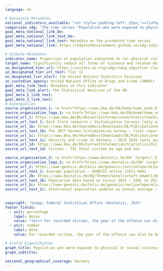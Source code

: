 ```yaml
---
language: en    

# Nationale Metadaten    
national_indicators_available: "<ul style='padding-left: 25px;'><li>Population who were exposed to physical violence</li> <li> Population who were victims of criminal offences</li> <li> Victims of criminal offences</li> <li> Population who were exposed to sexual violence</li></ul>"    
comparison_sdg: 'The time series "Population who were exposed to physical violence" and "Population who were exposed to sexual violence" are compliant with the global metadata. The time series "Population who were victims of criminal offences" and "Victims of criminal offences" provide additional information.'    
goal_meta_national_link_De: 
goal_meta_national_link_text_De: 
goal_meta_national_link_text: Metadata on the presented time series
goal_meta_national_link: https://SdgTestEnvironment.github.io/sdg-indicators/public/Meta/16.1.3.pdf    

# Globale Metadaten    
indicator_name: Proportion of population subjected to (a) physical violence; (b) psychological violence; and (c) sexual violence in the previous 12 months    
target_name: Significantly reduce all forms of violence and related death rates everywhere    
un_designated_tier_url: https://unstats.un.org/sdgs/iaeg-sdgs/tier-classification/    
un_designated_tier_url_text: Tier II    
un_desgnated_tier_alert: the United Nations Statistics Division    
un_custodian_agency: United Nations Office on Drugs and Crime (UNODC)    
goal_meta_link_text: Metadata on this indicator    
goal_meta_link_alert: the Statistical Devision of the UN    
goal_meta_2_link_text:     
goal_meta_3_link_text:         
# Datenquellen
source_organisation_1: <a href="https://www.bka.de/EN/Home/home_node.htm" target="_blank"> Federal Criminal Police Office </a>
source_organisation_logo_1: <a href="https://www.bka.de/EN/Home/home_node.htm" target="_blank"><img src="https://sdg-indikatoren.de/public/OrgImgEn/bka.png" alt="Logo bka" style="height:60px; width:148px"/></a>
source_url_1: https://www.bka.de/DE/AktuelleInformationen/StatistikenLagebilder/ViktimisierungssurveyDunkelfeldforschung/viktimisierungssurveyDunkelfeldforschung_node.html
source_url_text_1: Dark field research / Victimization Surveys (only available in German)
source_url_1b: https://www.bka.de/SharedDocs/Downloads/DE/Publikationen/Publikationsreihen/Forschungsergebnisse/2019ersteErgebnisseDVS2017EN.pdf
source_url_text_1b: The 2017 German Victimisation Survey – final report
source_url_1c: https://www.bka.de/SharedDocs/Downloads/DE/Publikationen/Publikationsreihen/Forschungsergebnisse/SKiD2020_Ergebnisse_V1.2.pdf
source_url_text_1c: Security and crime in Germany – SKiD 2020 (only available in German)
source_url_1d: https://www.bka.de/EN/CurrentInformation/Statistics/PoliceCrimeStatistics/2022/pcs2022_node.html
source_url_text_1d: Victims – T91 Total victims by age and sex

source_organisation_2: <a href="https://www.destatis.de/EN" target="_blank"> Federal Statistical Office (Destatis) </a>
source_organisation_logo_2: <a href="https://www.destatis.de/EN" target="_blank"><img src="https://sdg-indikatoren.de/public/OrgImgEn/destatis.png" alt="Logo destatis" style="height:60px; width:148px"/></a>
source_url_2: https://www-genesis.destatis.de/genesis//online?operation=table&code=12411-0041&bypass=true&levelindex=1&levelid=1639396599054#abreadcrumb
source_url_text_2: Average population – GENESIS online 12411-0041
source_url_2b: https://www.destatis.de/DE/Themen/Gesellschaft-Umwelt/Bevoelkerung/Bevoelkerungsstand/_inhalt.html#sprg233540
source_url_text_2b: Population data based on Census 2011 – 1991 to 2011 (only available in German)
source_url_2c: https://www-genesis.destatis.de/genesis//online?operation=table&code=12411-0040&bypass=true&language=en#abreadcrumb
source_url_text_2c: Intercensal population updates as annual average – GENESIS online 12411-0040
    
    
copyright: '&copy; Federal Statistical Office (Destatis), 2023'    
footer_fields:
  - unit: percentage
    label: Notes
    value: "<br>• For recorded victims, the year of the offence can also be before the reporting year (outgoing statistics). Persons who were recorded as victims more than once in the reporting year are counted more than once accordingly.<br>• 2022 provisional data. <br>• In contrast to the police crime statistics (PKS), the average population is used to calculate the number of victims per 100,000 inhabitants instead of the population as of 31 December of the previous year. <br>• For 2010, the population was calculated backwards using the 2011 census and migration, birth and death statistics.<br>• Population who were exposed to physical violence: Due to methodological changes, the results from 2020 onwards are only comparable with previous years to a limited extend.<br>• Population who were exposed to sexual violence: Data is only available from 2020.<br>• Sexual violence includes display of genitals (against one's will), physical sexual harassment, and sexual abuse or rape."
  - unit: number
    label: Note
    value: For recorded victims, the year of the offence can also be before the reporting year (outgoing statistics). Persons who were recorded as victims more than once in the reporting year are counted more than once accordingly.    

# Grafik Eigenschaften    
graph_title: Population who were exposed to physical or sexual violence and victims of (reported) criminal offences
graph_subtitle:     

national_geographical_coverage: Germany    
---
```


<span></span>